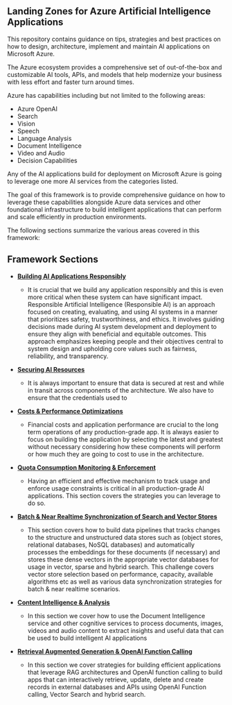 ## Landing Zones for Azure Artificial Intelligence Applications

This repository contains guidance on tips, strategies and best practices on how to design, architecture, implement and maintain AI applications on Microsoft Azure.

The Azure ecosystem provides a comprehensive set of out-of-the-box and customizable AI tools, APIs, and models that help modernize your business with less effort and faster turn around times.

Azure has capabilities including but not limited to the following areas:

- Azure OpenAI
- Search
- Vision
- Speech
- Language Analysis
- Document Intelligence
- Video and Audio
- Decision Capabilities

Any of the AI applications build for deployment on Microsoft Azure is going to leverage one more AI services from the categories listed. 

The goal of this framework is to provide comprehensive guidance on how to leverage these capabilities alongside Azure data services and other foundational infrastructure to build intelligent applications that can perform and scale efficiently in production environments.

The following sections summarize the various areas covered in this framework:

## Framework Sections
- **[Building AI Applications Responsibly](Sections/00-Responsible-AI.md)**
  - It is crucial that we build any application responsibly and this is even more critical when these system can have significant impact. Responsible Artificial Intelligence (Responsible AI) is an approach focused on creating, evaluating, and using AI systems in a manner that prioritizes safety, trustworthiness, and ethics. It involves guiding decisions made during AI system development and deployment to ensure they align with beneficial and equitable outcomes. This approach emphasizes keeping people and their objectives central to system design and upholding core values such as fairness, reliability, and transparency.

- **[Securing AI Resources](Sections/01-Securing-Data-and-Resources.md)**
  - It is always important to ensure that data is secured at rest and while in transit across components of the architecture. We also have to ensure that the credentials used to 

- **[Costs & Performance Optimizations](Sections/02-AI-Apps-Cost-and-Performance-Optimizations.md)**
  - Financial costs and application performance are crucial to the long term operations of any production-grade app. It is always easier to focus on building the application by selecting the latest and greatest without necessary considering how these components will perform or how much they are going to cost to use in the architecture.

- **[Quota Consumption Monitoring & Enforcement](Sections/03-Quota-Monitoring-and-Enforcement.md)**
  - Having an efficient and effective mechanism to track usage and enforce usage constraints is critical in all production-grade AI applications. This section covers the strategies you can leverage to do so.

- **[Batch & Near Realtime Synchronization of Search and Vector Stores](Sections/04-Datastore-Synchonization-Mechanisms.md)**
  - This section covers how to build data pipelines that tracks changes to the structure and unstructured data stores such as (object stores, relational databases, NoSQL databases) and automatically processes the embeddings for these documents (if necessary) and stores these dense vectors in the appropriate vector databases for usage in vector, sparse and hybrid search. This challenge covers vector store selection based on performance, capacity, available algorithms etc as well as various data synchronization strategies for batch & near realtime scenarios.

- **[Content Intelligence & Analysis](Sections/05-Content-Intelligence-and-Analysis.md)**
  - In this section we cover how to use the Document Intelligence service and other cognitive services to process documents, images, videos and audio content to extract insights and useful data that can be used to build intelligent AI applications 

- **[Retrieval Augmented Generation & OpenAI Function Calling](Sections/06-RAG-Architectures-and-OpenAI-Function-Calling.md)**
  - In this section we cover strategies for building efficient applications that leverage RAG architectures and OpenAI function calling to build apps that can interactively retrieve, update, delete and create records in external databases and APIs using OpenAI Function calling, Vector Search and hybrid search.

